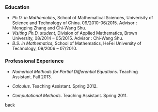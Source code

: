 ### Education

- _Ph.D. in Mathematics_, School of Mathematical Sciences, Univerisity of Science and Technology of China. 09/2010-06/2015. Advisor : Mengping Zhang and Chi-Wang Shu.
- _Visiting Ph.D. student_, Division of Applied Mathematics, Brown University, 08/2014 – 05/2015. Advisor : Chi-Wang Shu.
- _B.S. in Mathematics_, School of Mathematics, HeFei University of Technology, 09/2006 – 07/2010.

### Professional Experience

- _Numerical Methods for Partial Differential Equations_. Teaching Assistant. Fall 2013.

- _Calculus_. Teaching Assistant. Spring 2012.

- _Computational Methods_. Teaching Assistant. Spring 2011.


[back](README.md)

